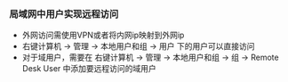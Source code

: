 ### 局域网中用户实现远程访问
- 外网访问需使用VPN或者将内网ip映射到外网ip
- 右键计算机 -> 管理 -> 本地用户和组 -> 用户 下的用户可以直接访问
- 对于域用户，需要在 右键计算机 -> 管理 -> 本地用户和组 -> 组 -> Remote Desk User 中添加要远程访问的域用户